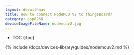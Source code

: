 ```yaml
---
layout: docwithnav
title: How to connect NodeMCU V2 to ThingsBoard?
category: esp8266
deviceImageFileName: nodemcuv2.jpg
---
```


* TOC
{:toc}

{% include /docs/devices-library/guides/nodemcuv2.md %}

